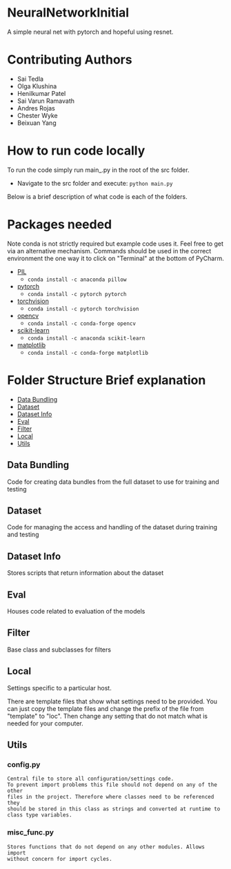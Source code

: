 # NeuralNetworkInitial
A simple neural net with pytorch and hopeful using resnet.

# Contributing Authors
- Sai Tedla
- Olga Klushina
- Henilkumar Patel
- Sai Varun Ramavath
- Andres Rojas
- Chester Wyke
- Beixuan Yang

# How to run code locally

To run the code simply run main_.py in the root of the src folder.
- Navigate to the src folder and execute: ```python main.py``` 

Below is a brief description of what code is each of the folders.

# Packages needed
Note conda is not strictly required but example code uses it. Feel free to get 
via an alternative mechanism. Commands should be used in the correct environment
the one way it to click on "Terminal" at the bottom of PyCharm.
- [PIL](https://anaconda.org/anaconda/pillow)
    - ```conda install -c anaconda pillow```
- [pytorch](https://anaconda.org/pytorch/pytorch)
    - ```conda install -c pytorch pytorch```
- [torchvision](https://anaconda.org/pytorch/torchvision)
    - ```conda install -c pytorch torchvision```
- [opencv](https://anaconda.org/conda-forge/opencv)
    - ```conda install -c conda-forge opencv```
- [scikit-learn](https://anaconda.org/anaconda/scikit-learn)
    - ```conda install -c anaconda scikit-learn ```
- [matplotlib](https://anaconda.org/conda-forge/matplotlib)
    - ```conda install -c conda-forge matplotlib```     

# Folder Structure Brief explanation
- [Data Bundling](#data-bundling)
- [Dataset](#dataset)
- [Dataset Info](#dataset-info)
- [Eval](#eval)
- [Filter](#filter)
- [Local](#local)
- [Utils](#utils)
  

## Data Bundling
Code for creating data bundles from the full dataset to use for training and 
testing

## Dataset
Code for managing the access and handling of the dataset during training and 
testing

## Dataset Info
Stores scripts that return information about the dataset

## Eval
Houses code related to evaluation of the models

## Filter
Base class and subclasses for filters

## Local
Settings specific to a particular host.

There are template files that show what settings need to be provided. You can 
just copy the template files and change the prefix of the file from "template" 
to "loc". Then change any setting that do not match what is needed for your 
computer.


## Utils
### config.py
    Central file to store all configuration/settings code.
    To prevent import problems this file should not depend on any of the other
    files in the project. Therefore where classes need to be referenced they
    should be stored in this class as strings and converted at runtime to
    class type variables.
### misc_func.py
    Stores functions that do not depend on any other modules. Allows import
    without concern for import cycles.
